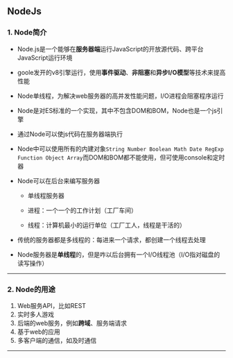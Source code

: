 ## NodeJs

### 1. Node简介

- Node.js是一个能够在**服务器端**运行JavaScript的开放源代码、跨平台JavaScript运行环境

- goole发开的v8引擎运行，使用**事件驱动**、**非阻塞**和**异步I/O模型**等技术来提高性能

- Node单线程，为解决web服务器的高并发性能问题，I/O进程会阻塞程序运行
- Node是对ES标准的一个实现，其中不包含DOM和BOM，Node也是一个js引擎
- 通过Node可以使js代码在服务器端执行

- Node中可以使用所有的内建对象`String Number Boolean Math Date RegExp Function Object Array`而DOM和BOM都不能使用，但可使用console和定时器

- Node可以在后台来编写服务器

  - 单线程服务器

  - 进程：一个一个的工作计划（工厂车间）

  - 线程：计算机最小的运行单位（工厂工人，线程是干活的）

- 传统的服务器都是多线程的：每进来一个请求，都创建一个线程去处理

- Node服务器是**单线程**的，但是咋以后台拥有一个I/O线程池（I/O指对磁盘的读写操作）

------

### 2. Node的用途

1. Web服务API，比如REST
2. 实时多人游戏
3. 后端的web服务，例如**跨域**、服务端请求
4. 基于web的应用
5. 多客户端的通信，如及时通信

------

